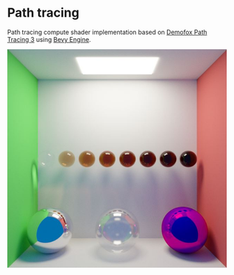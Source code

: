 # Path tracing

Path tracing compute shader implementation based on [Demofox Path Tracing 3](https://www.shadertoy.com/view/ttfyzN) using [Bevy Engine](https://github.com/bevyengine/bevy).

![](assets/result.jpg)



